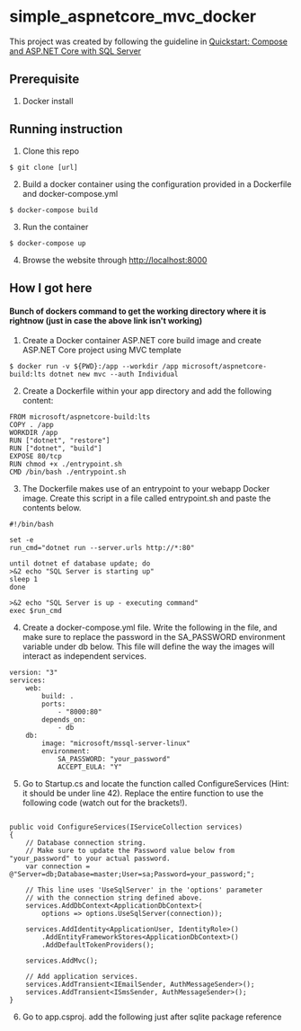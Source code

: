 # simple_aspnetcore_mvc_docker

This project was created by following the guideline in [Quickstart: Compose and ASP.NET Core with SQL Server](https://docs.docker.com/compose/aspnet-mssql-compose/)

## Prerequisite
1. Docker install 


## Running instruction

1. Clone this repo

`$ git clone [url] `

2. Build a docker container using the configuration provided in a Dockerfile and docker-compose.yml

`$ docker-compose build`

3. Run the container

`$ docker-compose up`

4. Browse the website through [http://localhost:8000](http://localhost:8000)

## How I got here
#### Bunch of dockers command to get the working directory where it is rightnow (just in case the above link isn't working)
1. Create a Docker container ASP.NET core build image and create ASP.NET Core project using MVC template

``$ docker run -v ${PWD}:/app --workdir /app microsoft/aspnetcore-build:lts dotnet new mvc --auth Individual``

2. Create a Dockerfile within your app directory and add the following content:

```
FROM microsoft/aspnetcore-build:lts
COPY . /app
WORKDIR /app
RUN ["dotnet", "restore"]
RUN ["dotnet", "build"]
EXPOSE 80/tcp
RUN chmod +x ./entrypoint.sh
CMD /bin/bash ./entrypoint.sh
```

3. The Dockerfile makes use of an entrypoint to your webapp Docker image. Create this script in a file called entrypoint.sh and paste the contents below.
```
#!/bin/bash

set -e
run_cmd="dotnet run --server.urls http://*:80"

until dotnet ef database update; do
>&2 echo "SQL Server is starting up"
sleep 1
done

>&2 echo "SQL Server is up - executing command"
exec $run_cmd
```

4. Create a docker-compose.yml file. Write the following in the file, and make sure to replace the password in the SA_PASSWORD environment variable under db below. This file will define the way the images will interact as independent services.

```
version: "3"
services:
    web:
        build: .
        ports:
            - "8000:80"
        depends_on:
            - db
    db:
        image: "microsoft/mssql-server-linux"
        environment:
            SA_PASSWORD: "your_password"
            ACCEPT_EULA: "Y"
```

5. Go to Startup.cs and locate the function called ConfigureServices (Hint: it should be under line 42). Replace the entire function to use the following code (watch out for the brackets!).            
```

public void ConfigureServices(IServiceCollection services)
{
    // Database connection string.
    // Make sure to update the Password value below from "your_password" to your actual password.
    var connection = @"Server=db;Database=master;User=sa;Password=your_password;";

    // This line uses 'UseSqlServer' in the 'options' parameter
    // with the connection string defined above.
    services.AddDbContext<ApplicationDbContext>(
        options => options.UseSqlServer(connection));

    services.AddIdentity<ApplicationUser, IdentityRole>()
        .AddEntityFrameworkStores<ApplicationDbContext>()
        .AddDefaultTokenProviders();

    services.AddMvc();

    // Add application services.
    services.AddTransient<IEmailSender, AuthMessageSender>();
    services.AddTransient<ISmsSender, AuthMessageSender>();
}
```

6. Go to app.csproj. add the following just after sqlite package reference

<PackageReference Include="Microsoft.EntityFrameworkCore.SqlServer" Version="1.1.2" />

